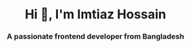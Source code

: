 <h1 align="center">Hi 👋, I'm Imtiaz Hossain</h1>
<h3 align="center">A passionate frontend developer from Bangladesh</h3>
